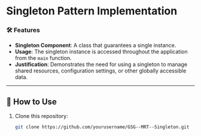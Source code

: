 # Singleton Pattern Implementation  
### 🛠️ **Features**  
- **Singleton Component**: A class that guarantees a single instance.  
- **Usage**: The singleton instance is accessed throughout the application from the `main` function.  
- **Justification**: Demonstrates the need for using a singleton to manage shared resources, configuration settings, or other globally accessible data.

---

## 🚀 **How to Use**

1. Clone this repository:

   ```bash
   git clone https://github.com/yourusername/GSG--MRT--Singleton.git
